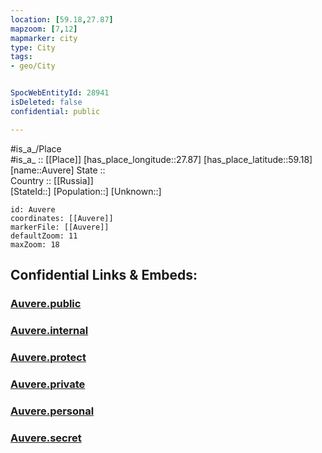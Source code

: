 ```yaml
---
location: [59.18,27.87] 
mapzoom: [7,12] 
mapmarker: city 
type: City
tags:
- geo/City


SpocWebEntityId: 28941
isDeleted: false
confidential: public

---
```

#is_a_/Place  
#is_a_ :: [[Place]] 
[has_place_longitude::27.87] 
[has_place_latitude::59.18] 
[name::Auvere] 
State ::  
Country :: [[Russia]]  
[StateId::] 
[Population::] 
[Unknown::] 


```leaflet
id: Auvere
coordinates: [[Auvere]] 
markerFile: [[Auvere]] 
defaultZoom: 11 
maxZoom: 18
```


## Confidential Links & Embeds: 

### [Auvere.public](/_public/\Earth\Continent\Europe\Europe~East\Russia\Russia~NorthWest\Leningrad_Oblast\CityAuvere.public.md) 

### [Auvere.internal](/_internal/\Earth\Continent\Europe\Europe~East\Russia\Russia~NorthWest\Leningrad_Oblast\CityAuvere.internal.md) 

### [Auvere.protect](/_protect/\Earth\Continent\Europe\Europe~East\Russia\Russia~NorthWest\Leningrad_Oblast\CityAuvere.protect.md) 

### [Auvere.private](/_private/\Earth\Continent\Europe\Europe~East\Russia\Russia~NorthWest\Leningrad_Oblast\CityAuvere.private.md) 

### [Auvere.personal](/_personal/\Earth\Continent\Europe\Europe~East\Russia\Russia~NorthWest\Leningrad_Oblast\CityAuvere.personal.md) 

### [Auvere.secret](/_secret/\Earth\Continent\Europe\Europe~East\Russia\Russia~NorthWest\Leningrad_Oblast\CityAuvere.secret.md)

